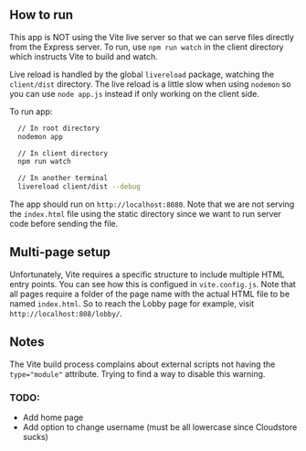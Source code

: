 ## How to run
This app is NOT using the Vite live server so that we can serve files directly from the Express server. To run, use `npm run watch` in the client directory which instructs Vite to build and watch. 

Live reload is handled by the global `livereload` package, watching the `client/dist` directory. The live reload is a little slow when using `nodemon` so you can use `node app.js` instead if only working on the client side.

To run app:
```bash
  // In root directory
  nodemon app
```
```bash
  // In client directory
  npm run watch
```
```bash
  // In another terminal
  livereload client/dist --debug
```

The app should run on `http://localhost:8080`. Note that we are not serving the `index.html` file using the static directory since we want to run server code before sending the file.


## Multi-page setup
Unfortunately, Vite requires a specific structure to include multiple HTML entry points. You can see how this is configued in `vite.config.js`. Note that all pages require a folder of the page name with the actual HTML file to be named `index.html`. So to reach the Lobby page for example, visit `http://localhost:808/lobby/`. 

## Notes
The Vite build process complains about external scripts not having the `type="module"` attribute. Trying to find a way to disable this warning.


### TODO:
  - Add home page
  - Add option to change username (must be all lowercase since Cloudstore sucks)